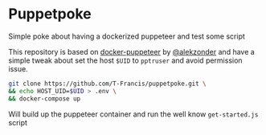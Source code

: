 # Puppetpoke

Simple poke about having a dockerized puppeteer and test some script

This repository is based on [docker-puppeteer](https://github.com/alekzonder/docker-puppeteer) by [@alekzonder](https://github.com/alekzonder/) and have a simple tweak about set the host `$UID` to `pptruser` and avoid permission issue.

```bash
git clone https://github.com/T-Francis/puppetpoke.git \
&& echo HOST_UID=$UID > .env \
&& docker-compose up
```

Will build up the puppeteer container and run the well know `get-started.js` script 
